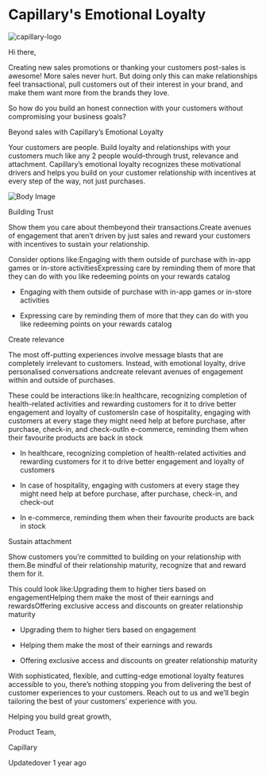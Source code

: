 # Capillary's Emotional Loyalty

![capillary-logo](https://s3.amazonaws.com/fileservice.in/intouch_creative_assets/52c5a9a0-8306-4c8e-a875-198ebc70.png)

Hi there,

Creating new sales promotions or thanking your customers post-sales is awesome! More sales never hurt. But doing only this can make relationships feel transactional, pull customers out of their interest in your brand, and make them want more from the brands they love.

So how do you build an honest connection with your customers without compromising your business goals?

Beyond sales with Capillary’s Emotional Loyalty

Your customers are people. Build loyalty and relationships with your customers much like any 2 people would–through trust, relevance and attachment. Capillary’s emotional loyalty recognizes these motivational drivers and helps you build on your customer relationship with incentives at every step of the way, not just purchases.

![Body Image](https://s3.amazonaws.com/fileservice.in/intouch_creative_assets/0df130a7-f6a9-445b-9748-73d69f13.png)

Building Trust

Show them you care about thembeyond their transactions.Create avenues of engagement that aren’t driven by just sales and reward your customers with incentives to sustain your relationship.

Consider options like:Engaging with them outside of purchase with in-app games or in-store activitiesExpressing care by reminding them of more that they can do with you like redeeming points on your rewards catalog

- Engaging with them outside of purchase with in-app games or in-store activities

- Expressing care by reminding them of more that they can do with you like redeeming points on your rewards catalog

Create relevance

The most off-putting experiences involve message blasts that are completely irrelevant to customers. Instead, with emotional loyalty, drive personalised conversations andcreate relevant avenues of engagement within and outside of purchases.

These could be interactions like:In healthcare, recognizing completion of health-related activities and rewarding customers for it to drive better engagement and loyalty of customersIn case of hospitality, engaging with customers at every stage they might need help at before purchase, after purchase, check-in, and check-outIn e-commerce, reminding them when their favourite products are back in stock

- In healthcare, recognizing completion of health-related activities and rewarding customers for it to drive better engagement and loyalty of customers

- In case of hospitality, engaging with customers at every stage they might need help at before purchase, after purchase, check-in, and check-out

- In e-commerce, reminding them when their favourite products are back in stock

Sustain attachment

Show customers you’re committed to building on your relationship with them.Be mindful of their relationship maturity, recognize that and reward them for it.

This could look like:Upgrading them to higher tiers based on engagementHelping them make the most of their earnings and rewardsOffering exclusive access and discounts on greater relationship maturity

- Upgrading them to higher tiers based on engagement

- Helping them make the most of their earnings and rewards

- Offering exclusive access and discounts on greater relationship maturity

With sophisticated, flexible, and cutting-edge emotional loyalty features accessible to you, there’s nothing stopping you from delivering the best of customer experiences to your customers. Reach out to us and we’ll begin tailoring the best of your customers’ experience with you.

Helping you build great growth,

Product Team,

Capillary

Updatedover 1 year ago